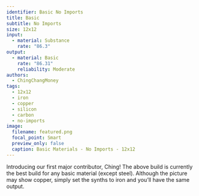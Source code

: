```yaml
---
identifier: Basic No Imports
title: Basic
subtitle: No Imports
size: 12x12
input:
  - material: Substance
    rate: "86.3"
output:
  - material: Basic
    rate: "86.31"
    reliability: Moderate
authors:
  - ChingChangMoney
tags:
  - 12x12
  - iron
  - copper
  - silicon
  - carbon
  - no-imports
image:
  filename: featured.png
  focal_point: Smart
  preview_only: false
  caption: Basic Materials - No Imports - 12x12
---
```

Introducing our first major contributor, Ching! The above build is currently the best build for any basic material (except steel). Although the picture may show copper, simply set the synths to iron and you’ll have the same output.